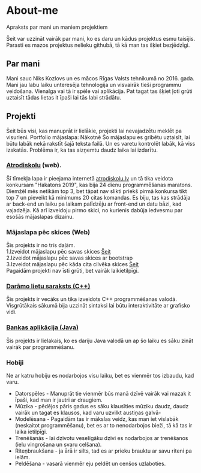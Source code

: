 # About-me
Apraksts par mani un maniem projektiem

Šeit var uzzināt vairāk par mani, ko es daru un kādus projektus esmu taisījis. Parasti es mazos projektus nelieku githubā, tā kā man tas šķiet bezjēdzīgi.
## Par mani
Mani sauc Niks Kozlovs un es mācos Rīgas Valsts tehnikumā no 2016. gada. Mani jau labu laiku unteresēja tehnologija un visvairāk tieši programmu veidošana. Vienalga vai tā ir spēle vai aplikācija. Pat tagat tas šķiet ļoti grūti uztaisīt tādas lietas it īpaši lai tās labi strādātu.
## Projekti
Šeit būs visi, kas manuprāt ir lielākie, projekti lai nevajadzētu meklēt pa visurieni.
Portfolio mājaslapa: Nākotnē
Šo mājaslapu es gribētu uztaisīt, lai būtu labāk nekā rakstīt šajā teksta failā. Un es varetu kontrolēt labāk, kā viss izskatās. Problēma ir, ka tas aizņemtu daudz laika lai izdarītu.
### [Atrodiskolu](https://github.com/nilsons20000/hakatons) (web).
Šī tīmekļa lapa ir pieejama internetā [atrodiskolu.lv](http://atrodiskolu.lv/) un tā tika veidota konkursam "Hakatons 2019", kas bija 24 dienu programmēšanas maratons. Diemžēl mēs netikām top 3, bet tāpat nav slikti priekš pirmā konkursa tikt top 7 un pieveikt kā minimums 20 citas komandas. Es biju, tas kas strādāja ar back-end un laiku pa laikam palīdzēju ar front-end un datu bāzi, kad vajadzēja. Kā arī izveidoju pirmo skici, no kurienis dabūja iedvesmu par esošās mājaslapas dizainu.
### Mājaslapa pēc skices (Web)
Šis projekts ir no trīs daļām.  
        1.Izveidot mājaslapu pēc savas skices [Šeit](https://github.com/sloppynick3/Majaslapa-pec-skices)  
        2.Izveidot mājaslapu pēc savas skices ar bootstrap  
        3.Izveidot mājaslapu pēc kāda cita cilvēka skices  [Šeit](https://github.com/sloppynick3/Darbs-pec-skices)  
Pagaidām projekti nav īsti grūti, bet vairāk laikietilpīgi.

### [Darāmo lietu saraksts (C++)](https://github.com/sloppynick3/ToDoList)
Šis projekts ir vecāks un tika izveidots C++ programmēšanas valodā.
Visgrūtākais sākumā bija uzzināt sintaksi lai būtu interaktivitāte ar grafisko vidi.

### [Bankas aplikācija (Java)](https://github.com/sloppynick3/Bankas-aplikacija)
Šis projekts ir lielakais, ko es dariju Java valodā un ap šo laiku es sāku zināt vairāk par programmēšanu.


### Hobiji
Ne ar katru hobiju es nodarbojos visu laiku, bet es vienmēr tos izbaudu, kad varu.
- Datorspēles - Manuprāt tie vienmēr būs manā dzīvē vairāk vai mazak it īpaši, kad man ir jautri ar draugiem.
- Mūzika - pēdējos pāris gadus es sāku klausīties mūziku daudz, daudz vairāk un tagat es klausos, kad varu uzvilkt austiņas galvā- 
- Modelēsana - Pagaidām tas ir mākslas veidz, kas man iet vislabāk (neskaitot programmēšanu), bet es ar to nenodarbojos bieži, tā kā tas ir laika ietilpīgi.
- Trenēšanās - lai dzīvotu veselīgāku dzīvi es nodarbojos ar trenēšanos (ielu vingrošana un svaru celšana).
- Riteņbraukšana - ja ārā ir silts, tad es ar prieku brauktu ar savu riteni pa ielām.
- Peldēšana - vasarā vienmēr eju peldēt un cenšos uzlaboties.
